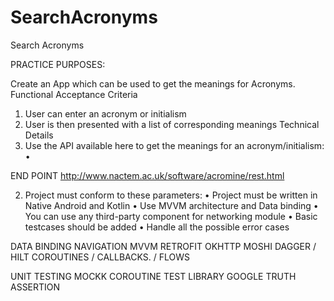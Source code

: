 # SearchAcronyms
Search Acronyms

PRACTICE PURPOSES:

Create an App which can be used to get the meanings for Acronyms.
Functional Acceptance Criteria
1. User can enter an acronym or initialism
2. User is then presented with a list of corresponding meanings
Technical Details
1. Use the API available here to get the meanings for an acronym/initialism: •

END POINT http://www.nactem.ac.uk/software/acromine/rest.html

2. Project must conform to these parameters:
• Project must be written in Native Android and Kotlin
• Use MVVM architecture and Data binding
• You can use any third-party component for networking module
• Basic testcases should be added
• Handle all the possible error cases


DATA BINDING
NAVIGATION
MVVM
RETROFIT
OKHTTP
MOSHI
DAGGER / HILT
COROUTINES / CALLBACKS. / FLOWS

UNIT TESTING
MOCKK
COROUTINE TEST LIBRARY
GOOGLE TRUTH ASSERTION
